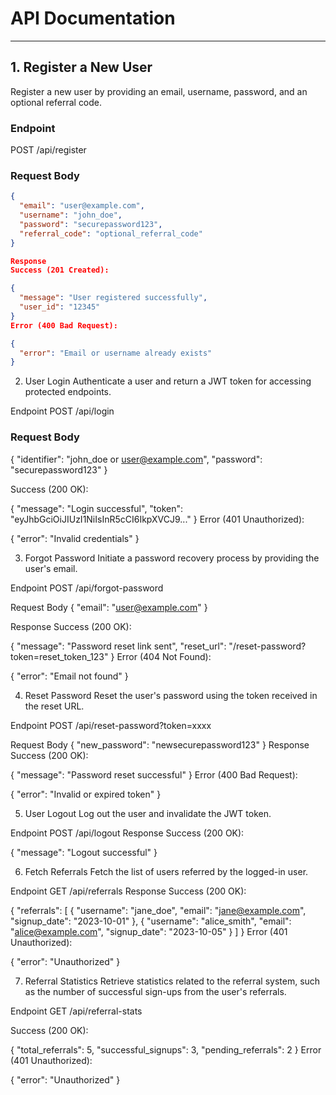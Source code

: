 # API Documentation

---

## 1. Register a New User

Register a new user by providing an email, username, password, and an optional referral code.

### Endpoint

POST /api/register

### Request Body

```json
{
  "email": "user@example.com",
  "username": "john_doe",
  "password": "securepassword123",
  "referral_code": "optional_referral_code"
}

Response
Success (201 Created):

{
  "message": "User registered successfully",
  "user_id": "12345"
}
Error (400 Bad Request):

{
  "error": "Email or username already exists"
}
```

2. User Login
   Authenticate a user and return a JWT token for accessing protected endpoints.

Endpoint
POST /api/login

### Request Body

{
"identifier": "john_doe or user@example.com",
"password": "securepassword123"
}

Success (200 OK):

{
"message": "Login successful",
"token": "eyJhbGciOiJIUzI1NiIsInR5cCI6IkpXVCJ9..."
}
Error (401 Unauthorized):

{
"error": "Invalid credentials"
}

3. Forgot Password
   Initiate a password recovery process by providing the user's email.

Endpoint
POST /api/forgot-password

Request Body
{
"email": "user@example.com"
}

Response
Success (200 OK):

{
"message": "Password reset link sent",
"reset_url": "/reset-password?token=reset_token_123"
}
Error (404 Not Found):

{
"error": "Email not found"
}

4. Reset Password
   Reset the user's password using the token received in the reset URL.

Endpoint
POST /api/reset-password?token=xxxx

Request Body
{
"new_password": "newsecurepassword123"
}
Response
Success (200 OK):

{
"message": "Password reset successful"
}
Error (400 Bad Request):

{
"error": "Invalid or expired token"
}

5. User Logout
   Log out the user and invalidate the JWT token.

Endpoint
POST /api/logout
Response
Success (200 OK):

{
"message": "Logout successful"
}

6. Fetch Referrals
   Fetch the list of users referred by the logged-in user.

Endpoint
GET /api/referrals
Response
Success (200 OK):

{
"referrals": [
{
"username": "jane_doe",
"email": "jane@example.com",
"signup_date": "2023-10-01"
},
{
"username": "alice_smith",
"email": "alice@example.com",
"signup_date": "2023-10-05"
}
]
}
Error (401 Unauthorized):

{
"error": "Unauthorized"
}

7. Referral Statistics
   Retrieve statistics related to the referral system, such as the number of successful sign-ups from the user's referrals.

Endpoint
GET /api/referral-stats

Success (200 OK):

{
"total_referrals": 5,
"successful_signups": 3,
"pending_referrals": 2
}
Error (401 Unauthorized):

{
"error": "Unauthorized"
}
